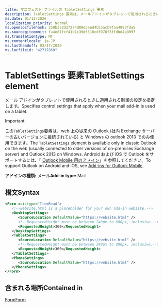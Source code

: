 ```yaml
---
title: マニフェスト ファイルの TabletSettings 要素
description: TabletSettings 要素は、メールアドインがタブレットで使用されるときに適用する制御の設定を指定します。
ms.date: 01/13/2020
localization_priority: Normal
ms.openlocfilehash: 2b8b372d27274d89d3aed4b5bacb9faa4893fda5
ms.sourcegitcommit: fa4e81fcf41b1c39d5516edf078f3ffdbd4a3997
ms.translationtype: MT
ms.contentlocale: ja-JP
ms.lasthandoff: 03/17/2020
ms.locfileid: "42717860"
---
```

# <a name="tabletsettings-element"></a><span data-ttu-id="20170-103">TabletSettings 要素</span><span class="sxs-lookup"><span data-stu-id="20170-103">TabletSettings element</span></span>

<span data-ttu-id="20170-104">メール アドインがタブレットで使用されるときに適用される制御の設定を指定します。</span><span class="sxs-lookup"><span data-stu-id="20170-104">Specifies control settings that apply when your mail add-in is used on a tablet.</span></span>

> [!IMPORTANT]
> <span data-ttu-id="20170-105">この`TabletSettings`要素は、web 上の従来の Outlook (社内 Exchange サーバーの古いバージョンに接続されている) と Windows の outlook 2013 でのみ使用できます。</span><span class="sxs-lookup"><span data-stu-id="20170-105">The `TabletSettings` element is available only in classic Outlook on the web (usually connected to older versions of on-premises Exchange server) and Outlook 2013 on Windows.</span></span> <span data-ttu-id="20170-106">Android および iOS で Outlook をサポートするには、「 [Outlook Mobile 用のアドイン](../../outlook/outlook-mobile-addins.md)」を参照してください。</span><span class="sxs-lookup"><span data-stu-id="20170-106">To support Outlook on Android and iOS, see [Add-ins for Outlook Mobile](../../outlook/outlook-mobile-addins.md).</span></span>

<span data-ttu-id="20170-107">**アドインの種類:** メール</span><span class="sxs-lookup"><span data-stu-id="20170-107">**Add-in type:** Mail</span></span>

## <a name="syntax"></a><span data-ttu-id="20170-108">構文</span><span class="sxs-lookup"><span data-stu-id="20170-108">Syntax</span></span>

```XML
<Form xsi:type="ItemRead">
   <!--website.html is a placeholder for your own add-in website.-->
   <DesktopSettings>
      <SourceLocation DefaultValue="https://website.html" />
      <!--RequestedHeight must be between 240px to 800px, inclusive.-->
      <RequestedHeight>360</RequestedHeight>
   </DesktopSettings>
   <TabletSettings>
      <SourceLocation DefaultValue="https://website.html" />
      <!--RequestedHeight must be between 240px to 800px, inclusive.-->
      <RequestedHeight>360</RequestedHeight>
   </TabletSettings>
   <PhoneSettings>
      <SourceLocation DefaultValue="https://website.html" />
   </PhoneSettings>
</Form>
```

## <a name="contained-in"></a><span data-ttu-id="20170-109">含まれる場所</span><span class="sxs-lookup"><span data-stu-id="20170-109">Contained in</span></span>

[<span data-ttu-id="20170-110">Form</span><span class="sxs-lookup"><span data-stu-id="20170-110">Form</span></span>](form.md)

